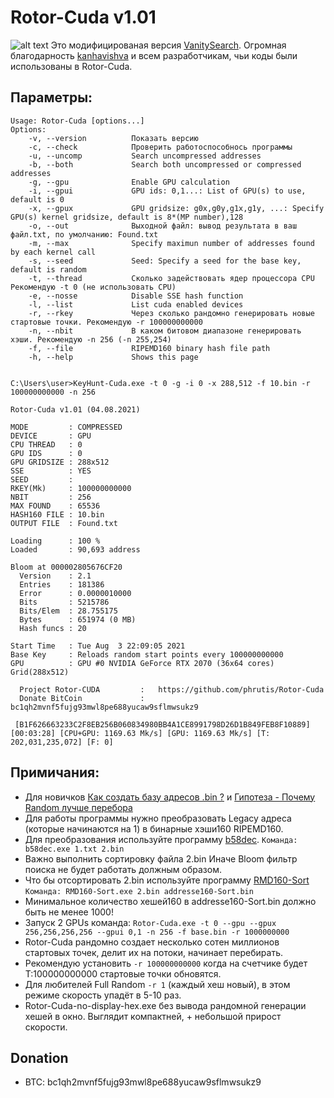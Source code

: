 # Rotor-Cuda v1.01
![alt text](https://github.com/phrutis/Rotor/blob/main/Others/1.jpg "Rotor-Cuda")
 Это модифицированая версия [VanitySearch](https://github.com/JeanLucPons/VanitySearch/). 
 Огромная благодарность [kanhavishva](https://github.com/kanhavishva) и всем разработчикам, чьи коды были использованы в Rotor-Cuda.
## Параметры:
```
Usage: Rotor-Cuda [options...]
Options:
    -v, --version          Показать версию
    -c, --check            Проверить работоспособнось программы
    -u, --uncomp           Search uncompressed addresses
    -b, --both             Search both uncompressed or compressed addresses
    -g, --gpu              Enable GPU calculation
    -i, --gpui             GPU ids: 0,1...: List of GPU(s) to use, default is 0
    -x, --gpux             GPU gridsize: g0x,g0y,g1x,g1y, ...: Specify GPU(s) kernel gridsize, default is 8*(MP number),128
    -o, --out              Выходной файл: вывод результата в ваш файл.txt, по умолчанию: Found.txt
    -m, --max              Specify maximun number of addresses found by each kernel call
    -s, --seed             Seed: Specify a seed for the base key, default is random
    -t, --thread           Сколько задействовать ядер процессора CPU Рекомендую -t 0 (не использовать CPU)
    -e, --nosse            Disable SSE hash function
    -l, --list             List cuda enabled devices
    -r, --rkey             Через сколько рандомно генерировать новые стартовые точки. Рекомендую -r 100000000000
    -n, --nbit             В каком битовом диапазоне генерировать хэши. Рекомендую -n 256 (-n 255,254) 
    -f, --file             RIPEMD160 binary hash file path
    -h, --help             Shows this page

``` 

```

C:\Users\user>KeyHunt-Cuda.exe -t 0 -g -i 0 -x 288,512 -f 10.bin -r 100000000000 -n 256

Rotor-Cuda v1.01 (04.08.2021)

MODE         : COMPRESSED
DEVICE       : GPU
CPU THREAD   : 0
GPU IDS      : 0
GPU GRIDSIZE : 288x512
SSE          : YES
SEED         :
RKEY(Mk)     : 100000000000
NBIT         : 256
MAX FOUND    : 65536
HASH160 FILE : 10.bin
OUTPUT FILE  : Found.txt

Loading      : 100 %
Loaded       : 90,693 address

Bloom at 000002805676CF20
  Version    : 2.1
  Entries    : 181386
  Error      : 0.0000010000
  Bits       : 5215786
  Bits/Elem  : 28.755175
  Bytes      : 651974 (0 MB)
  Hash funcs : 20

Start Time   : Tue Aug  3 22:09:05 2021
Base Key     : Reloads random start points every 100000000000
GPU          : GPU #0 NVIDIA GeForce RTX 2070 (36x64 cores) Grid(288x512)

  Project Rotor-CUDA         :   https://github.com/phrutis/Rotor-Cuda
  Donate BitCoin             :   bc1qh2mvnf5fujg93mwl8pe688yucaw9sflmwsukz9

 [B1F626663233C2F8EB256B060834980BB4A1CE8991798D26D1B849FEB8F10889] [00:03:28] [CPU+GPU: 1169.63 Mk/s] [GPU: 1169.63 Mk/s] [T: 202,031,235,072] [F: 0]
```
## Примичания: 
- Для новичков [Как создать базу адресов .bin ?](https://github.com/phrutis/Rotor/issues/1) и [Гипотеза - Почему Random лучше перебора](https://github.com/phrutis/Rotor/issues/3)
- Для работы программы нужно преобразовать Legacy адреса (которые начинаются на 1) в бинарные хэши160 RIPEMD160. 
- Для преобразования используйте программу [b58dec](https://github.com/phrutis/Rotor/blob/main/Others/b58dec.exe). ```Команда: b58dec.exe 1.txt 2.bin```
- Важно выполнить сортировку файла 2.bin Иначе Bloom фильтр поиска не будет работать должным образом. 
- Что бы отсортировать 2.bin используйте программу [RMD160-Sort](https://github.com/phrutis/Rotor/blob/main/Others/RMD160-Sort.exe) ```Команда: RMD160-Sort.exe 2.bin addresse160-Sort.bin```
- Минимальное количество хешей160 в addresse160-Sort.bin должно быть не менее 1000!
- Запуск 2 GPUs команда: ```Rotor-Cuda.exe -t 0 --gpu --gpux 256,256,256,256 --gpui 0,1 -n 256 -f base.bin -r 1000000000```
- Rotor-Cuda рандомно создает несколько сотен миллионов стартовых точек, делит их на потоки, начинает перебирать. 
- Рекомендую установить ```-r 100000000000``` когда на счетчике будет T:100000000000 стартовые точки обновятся. 
- Для любителей Full Random ```-r 1``` (каждый хеш новый), в этом режиме скорость упадёт в 5-10 раз. 
- Rotor-Cuda-no-display-hex.exe без вывода рандомной генерации хешей в окно. Выглядит компактней, + небольшой прирост скорости.

## Donation
- BTC: bc1qh2mvnf5fujg93mwl8pe688yucaw9sflmwsukz9

